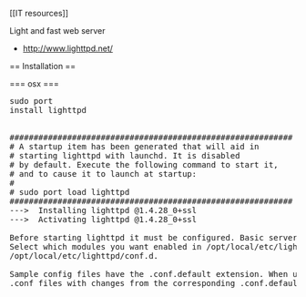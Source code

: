 [[IT resources]]


Light and fast web server
* http://www.lighttpd.net/


== Installation ==

=== osx ===

<pre>
sudo port
install lighttpd


###########################################################
# A startup item has been generated that will aid in
# starting lighttpd with launchd. It is disabled
# by default. Execute the following command to start it,
# and to cause it to launch at startup:
#
# sudo port load lighttpd
###########################################################
--->  Installing lighttpd @1.4.28_0+ssl
--->  Activating lighttpd @1.4.28_0+ssl

Before starting lighttpd it must be configured. Basic server configuration is in the file /opt/local/etc/lighttpd/lighttpd.conf.
Select which modules you want enabled in /opt/local/etc/lighttpd/modules.conf. Individual modules' settings are in
/opt/local/etc/lighttpd/conf.d.

Sample config files have the .conf.default extension. When updating lighttpd, you should investigate whether you need to update your
.conf files with changes from the corresponding .conf.default files.
</pre>
